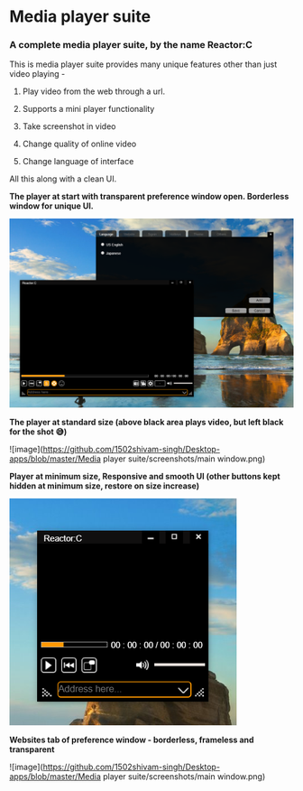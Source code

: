 # Media player suite

<h3>A complete media player suite, by the name Reactor:C</h3>

This is media player suite provides many unique features other than just video playing -

1) Play video from the web through a url.

2) Supports a mini player functionality

3) Take screenshot in video

4) Change quality of online video 

5) Change language of interface

All this along with a clean UI. 

<strong>The player at start with transparent preference window open. Borderless window for unique UI.</strong>

![image](https://github.com/1502shivam-singh/Desktop-apps/blob/master/Media%20player%20suite/screenshots/preferencesAndMain.png)

<strong>The player at standard size (above black area plays video, but left black for the shot 😅)</strong>

![image](https://github.com/1502shivam-singh/Desktop-apps/blob/master/Media player suite/screenshots/main window.png)

<strong>Player at minimum size, Responsive and smooth UI (other buttons kept hidden at minimum size, restore on size increase) </strong>

![image](https://github.com/1502shivam-singh/Desktop-apps/blob/master/Media%20player%20suite/screenshots/minimumWindow.png)

<strong>Websites tab of preference window - borderless, frameless and transparent </strong>

![image](https://github.com/1502shivam-singh/Desktop-apps/blob/master/Media player suite/screenshots/main window.png)

